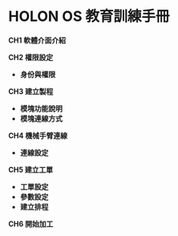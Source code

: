 # HOLON OS 教育訓練手冊
**CH1 軟體介面介紹**

 

**CH2 權限設定**

* **身份與權限**

**CH3 建立製程**

* **模塊功能說明**
* **模塊連線方式**

**CH4 機械手臂連線**

* **連線設定**

**CH5 建立工單**

* **工單設定**
* **參數設定**
* **建立排程**

**CH6 開始加工**

